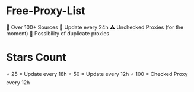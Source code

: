 # Free-Proxy-List
🌈 Over 100+ Sources
🍁 Update every 24h
⚠️ Unchecked Proxies (for the moment)
🚫 Possibility of duplicate proxies

# Stars Count
⭐ 25 = Update every 18h
⭐ 50 = Update every 12h
⭐ 100 = Checked Proxy every 12h
